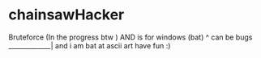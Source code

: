 # chainsawHacker
Bruteforce (In the progress btw )
AND is for windows (bat) ^
can be bugs _____________|
and i am bat at ascii art 
have fun :)
